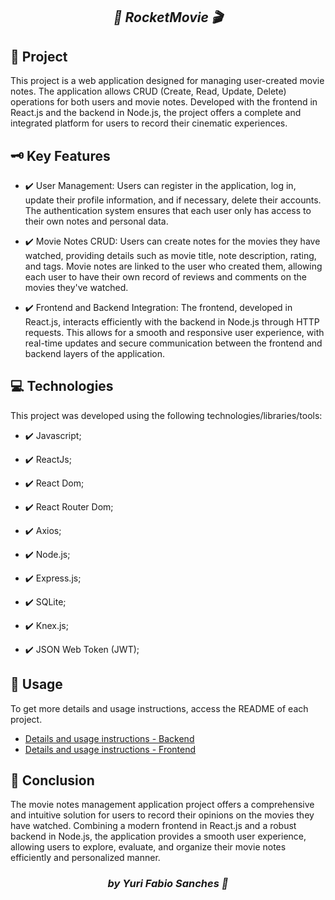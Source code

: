 ## <p align="center"><i>🚀 RocketMovie 🎬</i></p>

<h2 id="project">📁 Project</h2>

This project is a web application designed for managing user-created movie notes. The application allows CRUD (Create, Read, Update, Delete) operations for both users and movie notes. Developed with the frontend in React.js and the backend in Node.js, the project offers a complete and integrated platform for users to record their cinematic experiences.

<h2 id="project">🗝️ Key Features</h2>

- ✔️ User Management: Users can register in the application, log in, update their profile information, and if necessary, delete their accounts. The authentication system ensures that each user only has access to their own notes and personal data.

- ✔️ Movie Notes CRUD: Users can create notes for the movies they have watched, providing details such as movie title, note description, rating, and tags. Movie notes are linked to the user who created them, allowing each user to have their own record of reviews and comments on the movies they've watched.

- ✔️ Frontend and Backend Integration: The frontend, developed in React.js, interacts efficiently with the backend in Node.js through HTTP requests. This allows for a smooth and responsive user experience, with real-time updates and secure communication between the frontend and backend layers of the application.

<h2 id="technologies">💻 Technologies</h2>

This project was developed using the following technologies/libraries/tools:

- ✔️ Javascript;
- ✔️ ReactJs;
- ✔️ React Dom;
- ✔️ React Router Dom;
- ✔️ Axios;

- ✔️ Node.js;
- ✔️ Express.js;
- ✔️ SQLite;
- ✔️ Knex.js;
- ✔️ JSON Web Token (JWT);

<h2 id="usage">🔦 Usage</h2>

To get more details and usage instructions, access the README of each project.

- [Details and usage instructions - Backend](./backend)
- [Details and usage instructions - Frontend](./frontend)

<h2 id="usage">🤲 Conclusion</h2>

The movie notes management application project offers a comprehensive and intuitive solution for users to record their opinions on the movies they have watched. Combining a modern frontend in React.js and a robust backend in Node.js, the application provides a smooth user experience, allowing users to explore, evaluate, and organize their movie notes efficiently and personalized manner.

### <p align="center"><i>by Yuri Fabio Sanches 👀</i></p>
